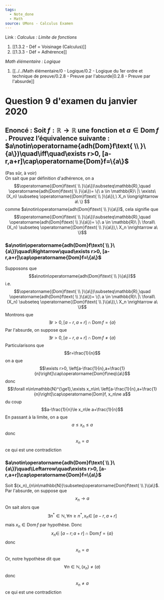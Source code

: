 ```yaml
---
tags:
  - Note_done
  - Math
source: UMons - Calculus Examen
---
```


Link :
_Calculus : Limite de fonctions_
1. [[1.3.2 - Déf = Voisinage (Calculus)]]
1. [[1.3.3 - Déf = Adhérence]]

_Math élémentaire : Logique_
1. [[../../Math élémentaire/0 - Logique/0.2 - Logique du 1er ordre et technique de preuve/0.2.8 - Preuve par l'absurde|0.2.8 - Preuve par l'absurde]]
# Question 9 d'examen du janvier 2020
## Enoncé : Soit $f : \mathbb{R} → \mathbb{R}$ une fonction et $a ∈ \operatorname{Dom} f$ . Prouvez l’équivalence suivante : $a\notin\operatorname{adh(Dom}f\text{ \\ }\{a\})\quad\iff\quad\exists r>0, [a-r,a+r]\cap\operatorname{Dom}f=\{a\}$
(Pas sûr, à voir)
\
On sait que par définition d'adhérence, on a $$\operatorname{(Dom}f\text{ \\ }\{a\})\subseteq\mathbb{R},\quad \operatorname{adh(Dom}f\text{ \\ }\{a\})= \{\ a \in \mathbb{R}\ |\ \exists\ (X_n) \subseteq \operatorname{(Dom}f\text{ \\ }\{a\}),\ X_n  \longrightarrow a\ \} $$ comme $a\notin\operatorname{adh(Dom}f\text{ \\ }\{a\})$, cela signifie que $$\operatorname{(Dom}f\text{ \\ }\{a\})\subseteq\mathbb{R},\quad \operatorname{adh(Dom}f\text{ \\ }\{a\})= \{\ a \in \mathbb{R}\ |\ \forall\ (X_n) \subseteq \operatorname{(Dom}f\text{ \\ }\{a\}),\ X_n  \nrightarrow a\ \}$$
### $a\notin\operatorname{adh(Dom}f\text{ \\ }\{a\})\quad\Rightarrow\quad\exists r>0, [a-r,a+r]\cap\operatorname{Dom}f=\{a\}$
Supposons que $$a\notin\operatorname{adh(Dom}f\text{ \\ }\{a\})$$ i.e. $$\operatorname{(Dom}f\text{ \\ }\{a\})\subseteq\mathbb{R},\quad \operatorname{adh(Dom}f\text{ \\ }\{a\})= \{\ a \in \mathbb{R}\ |\ \forall\ (X_n) \subseteq \operatorname{(Dom}f\text{ \\ }\{a\}),\ X_n  \nrightarrow a\ \}$$ Montrons que $$\exists r>0, [a-r,a+r]\cap\operatorname{Dom}f=\{a\}$$ Par l'absurde, on suppose que $$\exists r>0, [a-r,a+r]\cap\operatorname{Dom}f\neq\{a\}$$ Particularisons que $$r=\frac{1}{n}$$ on a que $$\exists r>0, \left[a-\frac{1}{n},a+\frac{1}{n}\right]\cap\operatorname{Dom}f\neq\{a\}$$ donc $$\forall n\in\mathbb{N}^{\ge1},\exists x_n\in\ \left[a-\frac{1}{n},a+\frac{1}{n}\right]\cap\operatorname{Dom}f, x_n\ne a$$ du coup $$a-\frac{1}{n}\le x_n\le a+\frac{1}{n}$$ En passant à la limite, on a que $$a\le x_n\le a$$ donc $$x_n=a$$ ce qui est une contradiction
### $a\notin\operatorname{adh(Dom}f\text{ \\ }\{a\})\quad\Leftarrow\quad\exists r>0, [a-r,a+r]\cap\operatorname{Dom}f=\{a\}$ 
Soit $(x_n)_{n\in\mathbb{N}}\subseteq\operatorname{Dom}f\text{ \\ }\{a\}$. Par l'absurde, on suppose que $$x_n\to a$$ On sait alors que $$\exists n^*\in\mathbb{N},\forall n\ge n^*,x_n\in\ [a-r,a+r]$$ mais $x_n\in\operatorname{Dom}f$ par hypothèse. Donc $$x_n\in\ [a-r;a+r]\cap\operatorname{Dom}f=\{a\}$$ donc $$x_n=a$$ Or, notre hypothèse dit que $$\forall n\in\mathbb{N}, (x_n)\ne (a)$$ donc $$x_n\neq a$$ ce qui est une contradiction